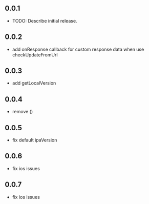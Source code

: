 ## 0.0.1

* TODO: Describe initial release.


## 0.0.2

* add onResponse callback for custom response data when use checkUpdateFromUrl


## 0.0.3

* add getLocalVersion


## 0.0.4

* remove ()


## 0.0.5

* fix default ipaVersion


## 0.0.6

* fix ios issues


## 0.0.7

* fix ios issues